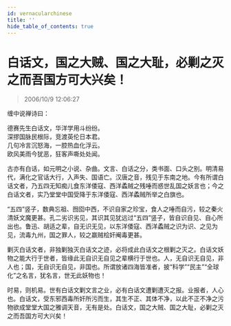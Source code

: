 ```yaml
---
id: vernacularchinese
title: ''
hide_table_of_contents: true
---
```


# 白话文，国之大贼、国之大耻，必剿之灭之而吾国方可大兴矣！

> 2006/10/9 12:06:27

缠中说禅诗曰：

德赛先生白话文，华洋学用斗纷纷。<br/>
深摎国脉民根际，竞渡英伦日本君。<br/>
几句冷言沉怒海，一腔热血化浮云。<br/>
欧风美雨今犹恶，狂客声嘶处处闻。

古亦有白话，如元明之小说、杂曲。文言、白话之分，类书面、口头之别。明清易代，满化之官话大行，入声失、国语亡。汉唐之音，残见于东南之地。今有所谓白话文者，乃五四无知痴儿食东洋倭寇、西洋蟊贼之残唾而惑世乱国之妖言也；今之白话文者，实乃堂堂中国受降于东洋倭寇、西洋蟊贼所举之白旗也。

“五四”竖子，数典忘祖、囫囵中西，不识自家之珍宝，食人之唾而自污，较之秦火清妖文魔更甚。孔二劣识劣见，其识其见犹远过“五四”竖子，皆自识自见、自心所出也。鲁迅、胡适之辈，自无识无见，以东洋倭寇、西洋蟊贼之识为识、之见为见，流毒九州，国之罪人，较之嬴贼桧奸阉毒更甚。

剿灭白话文者，非独剿独灭白话文之迹，必将成此白话文之根剿之灭之。白话文妖物之能大行于世者，皆缘此无自识无自见之辈横行于世也。人，无自识无自见，非人也；国，无自识无自见，非国也。所谓放诸四海皆准者，披“科学”“民主”“全球化”之名言，犹名言，世无此妖物也！

时易，则机易。世有白话文剿文言之业，必有白话文遭剿遭灭之报。业报者，人心也。白话文，受东邪西毒所奸所污而生，其生不正、其体不净，以此不正不净之污物欲成堂堂大国之雅调天音，无有是处。白话文，国之大贼、国之大耻，必剿之灭之而吾国方可大兴矣！